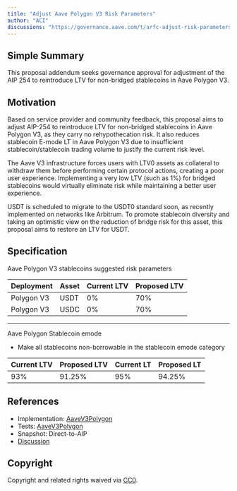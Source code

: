 ```yaml
---
title: "Adjust Aave Polygon V3 Risk Parameters"
author: "ACI"
discussions: "https://governance.aave.com/t/arfc-adjust-risk-parameters-for-aave-v2-and-v3-on-polygon/20211/60"
---
```


## Simple Summary

This proposal addendum seeks governance approval for adjustment of the AIP 254 to reintroduce LTV for non-bridged stablecoins in Aave Polygon V3.

## Motivation

Based on service provider and community feedback, this proposal aims to adjust AIP-254 to reintroduce LTV for non-bridged stablecoins in Aave Polygon V3, as they carry no rehypothecation risk. It also reduces stablecoin E-mode LT in Aave Polygon V3 due to insufficient stablecoin/stablecoin trading volume to justify the current risk level.

The Aave V3 infrastructure forces users with LTV0 assets as collateral to withdraw them before performing certain protocol actions, creating a poor user experience. Implementing a very low LTV (such as 1%) for bridged stablecoins would virtually eliminate risk while maintaining a better user experience.

USDT is scheduled to migrate to the USDT0 standard soon, as recently implemented on networks like Arbitrum. To promote stablecoin diversity and taking an optimistic view on the reduction of bridge risk for this asset, this proposal aims to restore an LTV for USDT.

## Specification

Aave Polygon V3 stablecoins suggested risk parameters

| Deployment | Asset | Current LTV | Proposed LTV |
| ---------- | ----- | ----------- | ------------ |
| Polygon V3 | USDT  | 0%          | 70%          |
| Polygon V3 | USDC  | 0%          | 70%          |

---

Aave Polygon Stablecoin emode

- Make all stablecoins non-borrowable in the stablecoin emode category

| Current LTV | Proposed LTV | Current LT | Proposed LT |
| ----------- | ------------ | ---------- | ----------- |
| 93%         | 91.25%       | 95%        | 94.25%      |

## References

- Implementation: [AaveV3Polygon](https://github.com/bgd-labs/aave-proposals-v3/blob/main/src/20250228_AaveV3Polygon_AdjustAavePolygonV3RiskParameters/AaveV3Polygon_AdjustAavePolygonV3RiskParameters_20250228.sol)
- Tests: [AaveV3Polygon](https://github.com/bgd-labs/aave-proposals-v3/blob/main/src/20250228_AaveV3Polygon_AdjustAavePolygonV3RiskParameters/AaveV3Polygon_AdjustAavePolygonV3RiskParameters_20250228.t.sol)
- Snapshot: Direct-to-AIP
- [Discussion](https://governance.aave.com/t/arfc-adjust-risk-parameters-for-aave-v2-and-v3-on-polygon/20211/60)

## Copyright

Copyright and related rights waived via [CC0](https://creativecommons.org/publicdomain/zero/1.0/).
